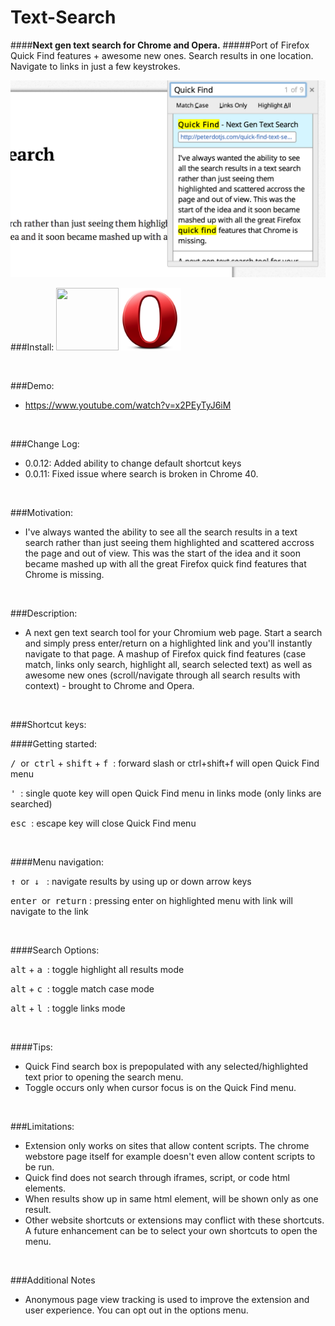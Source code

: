 Text-Search
===========

####**Next gen text search for Chrome and Opera.**
#####Port of Firefox Quick Find features + awesome new ones. Search results in one location. Navigate to links in just a few keystrokes.

![Quick Find Screenshot](https://raw.githubusercontent.com/peterdotjs/resources/master/quick-find/ss1.png)

###Install:
<a href="https://chrome.google.com/webstore/detail/quick-find-next-gen-text/dejblhmebonldngnmeidliaifgiagcjj"><img src="https://raw.githubusercontent.com/peterdotjs/resources/master/Franksouza183-Fs-Apps-google-chrome.ico" height="100" width="100"></a><a href="https://addons.opera.com/en/extensions/details/quick-find-for-operatm/"><img src="https://raw.githubusercontent.com/peterdotjs/resources/master/opera-browser.png" height="100" width="100"></a>

<br>

###Demo:
- https://www.youtube.com/watch?v=x2PEyTyJ6iM

<br>

###Change Log: 
- 0.0.12: Added ability to change default shortcut keys
- 0.0.11: Fixed issue where search is broken in Chrome 40.

<br>

###Motivation:
- I've always wanted the ability to see all the search results in a text search rather than just seeing them highlighted and scattered accross the page and out of view. This was the start of the idea and it soon became mashed up with all the great Firefox quick find features that Chrome is missing.

<br>

###Description:
- A next gen text search tool for your Chromium web page. Start a search and simply press enter/return on a highlighted link and you'll instantly navigate to that page. A mashup of Firefox quick find features (case match, links only search, highlight all, search selected text) as well as awesome new ones (scroll/navigate through all search results with context) - brought to Chrome and Opera. 

<br>

###Shortcut keys:

####Getting started:

<kbd class="light">/</kbd>&nbsp; or  &nbsp;<kbd class="light">ctrl</kbd> + <kbd class="light">shift</kbd> + <kbd class="light">f</kbd>&nbsp;&nbsp;: forward slash or ctrl+shift+f will open Quick Find menu

<kbd class="light">'</kbd>&nbsp;&nbsp;: single quote key will open Quick Find menu in links mode (only links are searched)

<kbd class="light">esc</kbd>&nbsp;&nbsp;: escape key will close Quick Find menu

<br>

####Menu navigation:

<kbd class="light">&#8593;</kbd>&nbsp; or &nbsp;<kbd class="light">&#8595;</kbd>
&nbsp;&nbsp;: navigate results by using up or down arrow keys

<kbd class="light">enter</kbd>&nbsp; or &nbsp;<kbd class="light">return</kbd> : pressing enter on highlighted menu with link will navigate to the link

<br>

####Search Options:

<kbd class="light">alt</kbd> + <kbd class="light">a</kbd>&nbsp;&nbsp;: toggle highlight all results mode

<kbd class="light">alt</kbd> + <kbd class="light">c</kbd>&nbsp;&nbsp;: toggle match case mode

<kbd class="light">alt</kbd> + <kbd class="light">l</kbd>&nbsp;&nbsp;: toggle links mode

<br>

####Tips:
- Quick Find search box is prepopulated with any selected/highlighted text prior to opening the search menu.
- Toggle occurs only when cursor focus is on the Quick Find menu.

<br>

###Limitations:
- Extension only works on sites that allow content scripts. The chrome webstore page itself for example doesn't even allow content scripts to be run.
- Quick find does not search through iframes, script, or code html elements.
- When results show up in same html element, will be shown only as one result.
- Other website shortcuts or extensions may conflict with these shortcuts. A future enhancement can be to select your own shortcuts to open the menu.

<br>

###Additional Notes
- Anonymous page view tracking is used to improve the extension and user experience. You can opt out in the options menu.
